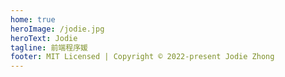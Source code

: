 ```yaml
---
home: true
heroImage: /jodie.jpg
heroText: Jodie
tagline: 前端程序媛
footer: MIT Licensed | Copyright © 2022-present Jodie Zhong
---
```


